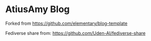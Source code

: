 # AtiusAmy Blog

Forked from https://github.com/elementary/blog-template

Fediverse share from: https://github.com/Uden-AI/fediverse-share
